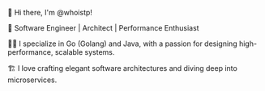 👋 Hi there, I'm @whoistp!

🚀 Software Engineer | Architect | Performance Enthusiast

👨‍💻 I specialize in Go (Golang) and Java, with a passion for designing high-performance, scalable systems.

🏗️ I love crafting elegant software architectures and diving deep into microservices. 


<!---
whoistp/whoistp is a ✨ special ✨ repository because its `README.md` (this file) appears on your GitHub profile.
You can click the Preview link to take a look at your changes.
--->
